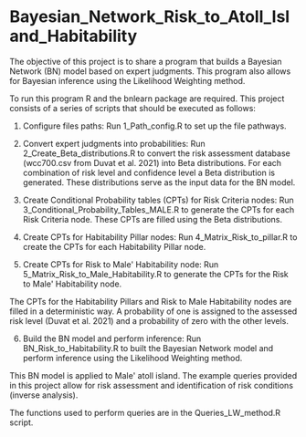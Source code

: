 # Bayesian_Network_Risk_to_Atoll_Island_Habitability
The objective of this project is to share a program that builds a Bayesian Network (BN) model based on expert judgments.  This program also allows for Bayesian inference using the Likelihood Weighting method.

To run this program R and the bnlearn package are required. This project consists of a series of scripts that should be executed as follows:

1) Configure files paths: Run 1_Path_config.R to set up the file pathways.

2) Convert expert judgments into probabilities: Run 2_Create_Beta_distributions.R to convert the risk assessment database (wcc700.csv from Duvat et al. 2021) into Beta distributions. For each combination of risk level and confidence level a Beta distribution is generated. These distributions serve as the input data for the BN model.

3) Create Conditional Probability tables (CPTs) for Risk Criteria nodes: Run 3_Conditional_Probability_Tables_MALE.R to generate the CPTs for each Risk Criteria node. These CPTs are filled using the Beta distributions.
  
4) Create CPTs for Habitability Pillar nodes: Run 4_Matrix_Risk_to_pillar.R to create the CPTs for each Habitability Pillar node.
   
5) Create CPTs for Risk to Male' Habitability node: Run 5_Matrix_Risk_to_Male_Habitability.R to generate the CPTs for the Risk to Male' Habitability node.

The CPTs for the Habitability Pillars and Risk to Male Habitability nodes are filled in a deterministic way. A probability of one is assigned to the assessed risk level (Duvat et al. 2021) and a probability of zero with the other levels.

6) Build the BN model and perform inference: Run BN_Risk_to_Habitability.R to built the Bayesian Network model and perform inference using the Likelihood Weighting method.
   
This BN model is applied to Male' atoll island. The example queries provided in this project allow for risk assessment and identification of risk conditions (inverse analysis).  

The functions used to perform queries are in the Queries_LW_method.R script.
